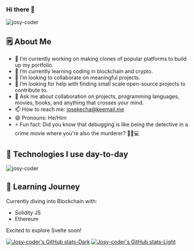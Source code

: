 ### Hi there 👋
<p align="left"> <img src="https://komarev.com/ghpvc/?username=josy-coder&label=Profile%20views&color=0e75b6&style=flat" alt="josy-coder" /> </p>

## 🗒️ About Me

- 🔭 I’m currently working on making clones of popular platforms to build up my portfolio.
- 🌱 I’m currently learning coding in blockchain and crypto.
- 👯 I’m looking to collaborate on meaningful projects.
- 🤔 I’m looking for help with finding small scale open-source projects to contribute to.
- 💬 Ask me about collaboration on projects, programming languages, movies, books, and anything that crosses your mind.
- 📫 How to reach me: josekecha@keemail.me
- 😄 Pronouns: He/Him
- ⚡ Fun fact: Did you know that debugging is like being the detective in a crime movie where you're also the murderer? 🕵️‍♂️💻

## 🚀 Technologies I use day-to-day

<p><img align="center" src="https://github-readme-stats.vercel.app/api/top-langs?username=josy-coder&show_icons=true&locale=en&layout=compact" alt="josy-coder" /></p>

## 📖 Learning Journey

Currently diving into Blockchain with:
- Solidity JS
- Ethereum

Excited to explore Svelte soon!


<!--START_SECTION:waka-->
<!--END_SECTION:waka-->




[![Josy-coder's GitHub stats-Dark](https://github-readme-stats.vercel.app/api?username=Josy-coder&show_icons=true&theme=dark#gh-dark-mode-only)](https://github.com/anuraghazra/github-readme-stats#gh-dark-mode-only)
[![Josy-coder's GitHub stats-Light](https://github-readme-stats.vercel.app/api?username=Josy-coder&show_icons=true&theme=default#gh-light-mode-only)](https://github.com/anuraghazra/github-readme-stats#gh-light-mode-only)
